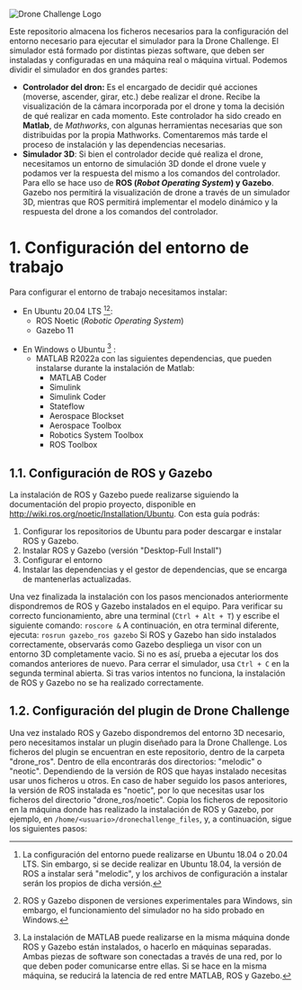 ![Drone Challenge Logo](https://blog.uclm.es/esiidronechallenge/files/2017/03/cropped-dc.logo_.png)

Este repositorio almacena los ficheros necesarios para la configuración del entorno necesario para ejecutar el simulador para la Drone Challenge. El simulador está formado por distintas piezas software, que deben ser instaladas y configuradas en una máquina real o máquina virtual. Podemos dividir el simulador en dos grandes partes:

- **Controlador del dron:** Es el encargado de decidir qué acciones (moverse, ascender, girar, etc.) debe realizar el drone. Recibe la visualización de la cámara incorporada por el drone y toma la decisión de qué realizar en cada momento. Este controlador ha sido creado en **Matlab**, de _Mathworks_, con algunas herramientas necesarias que son distribuidas por la propia Mathworks. Comentaremos más tarde el proceso de instalación y las dependencias necesarias.
- **Simulador 3D**: Si bien el controlador decide qué realiza el drone, necesitamos un entorno de simulación 3D donde el drone vuele y podamos ver la respuesta del mismo a los comandos del controlador. Para ello se hace uso de **ROS (_Robot Operating System_) y Gazebo**. Gazebo nos permitirá la visualización de drone a través de un simulador 3D, mientras que ROS permitirá implementar el modelo dinámico y la respuesta del drone a los comandos del controlador.



# 1. Configuración del entorno de trabajo

Para configurar el entorno de trabajo necesitamos instalar:

- En Ubuntu 20.04 LTS [^ 1][^2]:
  - ROS Noetic (_Robotic Operating System_)
  - Gazebo 11

[^1]: La configuración del entorno puede realizarse en Ubuntu 18.04 o 20.04 LTS. Sin embargo, si se decide realizar en Ubuntu 18.04, la versión de ROS a instalar será "melodic", y los archivos de configuración a instalar serán los propios de dicha versión.
[^2]: ROS y Gazebo disponen de versiones experimentales para Windows, sin embargo, el funcionamiento del simulador no ha sido probado en Windows.

- En Windows o Ubuntu [^3] :
  - MATLAB R2022a con las siguientes dependencias, que pueden instalarse durante la instalación de Matlab:
    - MATLAB Coder
    - Simulink
    - Simulink Coder
    - Stateflow
    - Aerospace Blockset
    - Aerospace Toolbox
    - Robotics System Toolbox
    - ROS Toolbox

[^3]: La instalación de MATLAB puede realizarse en la misma máquina donde ROS y Gazebo están instalados, o hacerlo en máquinas separadas. Ambas piezas de software son conectadas a través de una red, por lo que deben poder comunicarse entre ellas. Si se hace en la misma máquina, se reducirá la latencia de red entre MATLAB, ROS y Gazebo.  

## 1.1. Configuración de ROS y Gazebo
La instalación de ROS y Gazebo puede realizarse siguiendo la documentación del propio proyecto, disponible en http://wiki.ros.org/noetic/Installation/Ubuntu. Con esta guía podrás:
1. Configurar los repositorios de Ubuntu para poder descargar e instalar ROS y Gazebo.
2. Instalar ROS y Gazebo (versión "Desktop-Full Install")
3. Configurar el entorno 
4. Instalar las dependencias y el gestor de dependencias, que se encarga de mantenerlas actualizadas.

Una vez finalizada la instalación con los pasos mencionados anteriormente dispondremos de ROS y Gazebo instalados en el equipo. Para verificar su correcto funcionamiento, abre una terminal (`Ctrl + Alt + T`) y escribe el siguiente comando:
``
roscore &
``
A continuación, en otra terminal diferente, ejecuta:
``
rosrun gazebo_ros gazebo
``
Si ROS y Gazebo han sido instalados correctamente, observarás como Gazebo despliega un visor con un entorno 3D completamente vacio. Si no es así, prueba a ejecutar los dos comandos anteriores de nuevo. Para cerrar el simulador, usa `Ctrl + C` en la segunda terminal abierta. Si tras varios intentos no funciona, la instalación de ROS y Gazebo no se ha realizado correctamente.

## 1.2. Configuración del plugin de Drone Challenge
Una vez instalado ROS y Gazebo dispondremos del entorno 3D necesario, pero necesitamos instalar un plugin diseñado para la Drone Challenge. Los ficheros del plugin se encuentran en este repositorio, dentro de la carpeta "drone_ros". Dentro de ella encontrarás dos directorios: "melodic" o "neotic". Dependiendo de la versión de ROS que hayas instalado necesitas usar unos ficheros u otros. En caso de haber seguido los pasos anteriores, la versión de ROS instalada es "noetic", por lo que necesitas usar los ficheros del directorio "drone_ros/noetic".
Copia los ficheros de repositorio en la máquina donde has realizado la instalación de ROS y Gazebo, por ejemplo, en `/home/<usuario>/dronechallenge_files`, y, a continuación, sigue los siguientes pasos:

